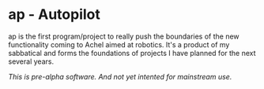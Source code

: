 # ap - Autopilot

ap is the first program/project to really push the boundaries of the new functionality coming to Achel aimed at robotics. It's a product of my sabbatical and forms the foundations of projects I have planned for the next several years.

*This is pre-alpha software. And not yet intented for mainstream use.*

